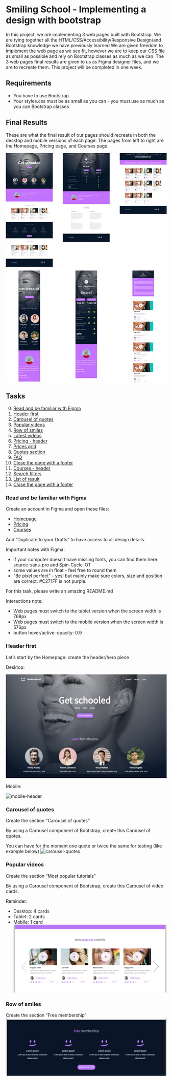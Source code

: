 # Smiling School - Implementing a design with bootstrap
In this project, we are implementing 3 web pages built with Bootstrap. We are tying together all the HTML/CSS/Accessibility/Responsive Design/and Bootstrap knowledge we have previously learned We are given freedom to implement the web page as we see fit, however we are to keep our CSS file as small as possible and rely on Bootstrap classes as much as we can. The 3 web pages final results are given to us as Figma designer files, and we are to recreate them. This project will be completed in one week.
## Requirements
- You have to use Bootstrap
- Your styles.css must be as small as you can - you must use as much as you can Bootstrap classes
## Final Results
These are what the final result of our pages should recreate in both the desktop and mobile versions of each page. The pages from left to right are the Homepage, Pricing page, and Courses page.

![example-pages](images/example.jpg)
## Tasks
0. [Read and be familiar with Figma](#Read-and-be-familiar-with-Figma)
1. [Header first](#Header-first)
2. [Carousel of quotes](#Carousel-of-quotes)
3. [Popular videos](#Popular-videos)
4. [Row of smiles](#Row-of-smiles)
5. [Latest videos](#latest)
7. [Pricing - header](#pricing)
8. [Prices grid](#prices)
9. [Quotes section](#quotes)
10. [FAQ](#faq)
11. [Close the page with a footer](#close)
12. [Courses - header](#courses)
13. [Search filters](#search)
14. [List of result](#list)
15. [Close the page with a footer](#last-task)

### Read and be familiar with Figma 
Create an account in Figma and open these files:
- [Homepage](https://www.figma.com/file/hcxMqRWjdj06jHycRkbzOf/Homepage?type=design&node-id=0%3A1&mode=design&t=iJoLzlFhrcbxSuHp-1)
- [Pricing](https://www.figma.com/file/QQmdkH49hKJuJ6244fBXzH/Pricing?type=design&node-id=0%3A1&mode=design&t=6DsY9JhEzAKi9umc-1)
- [Courses](https://www.figma.com/file/zKRy0vMRBjwHaKBn1WnavS/Courses?type=design&node-id=0%3A1&mode=design&t=tDcOvAFZroVFgXfH-1)

And “Duplicate to your Drafts” to have access to all design details.

Important notes with Figma:
- if your computer doesn’t have missing fonts, you can find them here: source-sans-pro and Spin-Cycle-OT
- some values are in float - feel free to round them
- “Be pixel perfect” - yes! but mainly make sure colors, size and position are correct. #C271FF is not purple.

For this task, please write an amazing README.md

Interactions note:
- Web pages must switch to the tablet version when the screen width is 768px
- Web pages must switch to the mobile version when the screen width is 576px
- button hover/active: opacity: 0.9
### Header first
Let’s start by the Homepage: create the header/hero piece

Desktop:

![desktop-header](images/desktop-header-homepage.png)

Mobile:

![mobile-header](images/mobile-header-homepage.gif)
### Carousel of quotes
Create the section “Carousel of quotes”

By using a Carousel component of Bootstrap, create this Carousel of quotes.

You can have for the moment one quote or twice the same for testing (like example below)
![carousel-quotes](images/carousel-quotes.gif)
### Popular videos
Create the section “Most popular tutorials”

By using a Carousel component of Bootstrap, create this Carousel of video cards.

Reminder:
- Desktop: 4 cards
- Tablet: 2 cards
- Mobile: 1 card
![popular-carousel](images/task3-img.png)
### Row of smiles
Create the section “Free membership”
![smile-row](images/smiles-row.png)